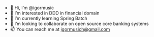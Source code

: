 - 👋 Hi, I’m @igormusic
- 👀 I’m interested in DDD in financial domain
- 🌱 I’m currently learning Spring Batch
- 💞️ I’m looking to collaborate on open source core banking systems
- 📫 You can reach me at igormusich@gmail.com

<!---
igormusic/igormusic is a ✨ special ✨ repository because its `README.md` (this file) appears on your GitHub profile.
You can click the Preview link to take a look at your changes.
--->
